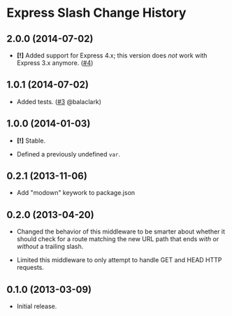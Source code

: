 Express Slash Change History
============================

2.0.0 (2014-07-02)
------------------

* __[!]__ Added support for Express 4.x; this version does *not* work with
  Express 3.x anymore. ([#4][])

[#4]: https://github.com/ericf/express-slash/issues/4 


1.0.1 (2014-07-02)
------------------

* Added tests. ([#3][] @balaclark)

[#3]: https://github.com/ericf/express-slash/issues/3


1.0.0 (2014-01-03)
------------------

* **[!]** Stable.

* Defined a previously undefined `var`.


0.2.1 (2013-11-06)
------------------

* Add "modown" keywork to package.json


0.2.0 (2013-04-20)
------------------

* Changed the behavior of this middleware to be smarter about whether it should
  check for a route matching the new URL path that ends *with* or *without* a
  trailing slash.

* Limited this middleware to only attempt to handle GET and HEAD HTTP requests.


0.1.0 (2013-03-09)
------------------

* Initial release.
